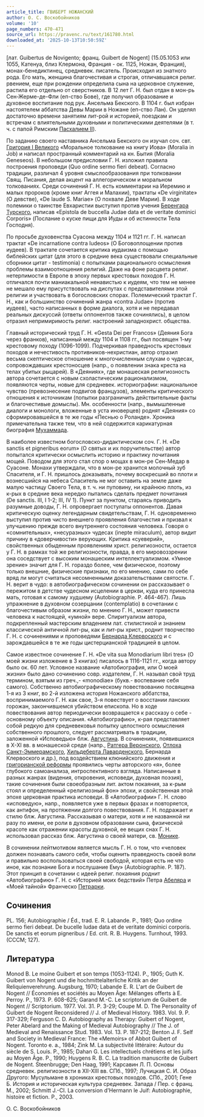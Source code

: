 ```yaml
---
article_title: ГВИБЕРТ НОЖАНСКИЙ
author: О. С. Воскобойников
volume: '10'
page_numbers: 470-471
source_url: https://pravenc.ru/text/161780.html
downloaded_at: '2025-10-13T10:50:59Z'
---
```


[лат. Guibertus de Novigento; франц. Guibert de Nogent] (15.05.1053 или 1055, Катенуа, близ Клермона, Франция - ок. 1125, Ножан, Франция), монах-бенедиктинец, средневек. писатель. Происходил из знатного рода. Его мать, женщина благочестивая и строгая, отличавшаяся религ. рвением, еще при рождении определила сына на церковное служение, растила его отдельно от сверстников. В 12 лет Г. Н. был отдан в мон-рь Сен-Жерме-де-Фли (еп-ство Бове), где получил образование и духовное воспитание под рук. Ансельма Бекского. В 1104 г. был избран настоятелем аббатства Девы Марии в Ножане (еп-ство Лан). Он уделял достаточно времени занятиям лит-рой и историей, поездкам и встречам с влиятельными духовными и политическими деятелями (в т. ч. с папой Римским [Пасхалием II](<https://pravenc.ru/text/Пасхалий II.html>)).

По заданию своего наставника Ансельма Бекского он изучал соч. свт. [Григория I Великого](<https://pravenc.ru/text/Григорий I Великий.html>) «Моральное толкование на книгу Иова» (Moralia in Job) и написал пространный комментарий на кн. Бытия (Moralia Geneseos). В небольшом предисловии Г. Н. изложил правила построения проповеди (Quo ordine sermo fieri debeat). Согласно традиции, различал 4 уровня смыслообразования при толковании Свящ. Писания, делая акцент на аллегорическом и моральном толкованиях. Среди сочинений Г. Н. есть комментарии на Иеремию и малых пророков (кроме книг Аггея и Малахии), трактаты «De virginitate» (О девстве), «De laude S. Mariae» (О похвале Деве Марии). В ходе полемики о таинстве Евхаристии выступил против учения [Беренгара Турского](<https://pravenc.ru/text/Беренгара Турского.html>), написав «Epistola de buccella Judae data et de veritate dominici Corporis» (Послание о куске пищи для Иуды и об истинности Тела Господня).

По просьбе духовенства Суасона между 1104 и 1121 гг. Г. Н. написал трактат «De incarnatione contra Iudeos» (О Боговоплощении против иудеев). В трактате сочетается критика иудаизма с помощью библейских цитат (для этого в средние века существовали специальные сборники цитат - testimonia) с попытками рационального осмысления проблемы взаимоотношения религий. Даже на фоне расцвета религ. нетерпимости в Европе в эпоху первых крестовых походов Г. Н. отличался почти маниакальной ненавистью к иудеям, что тем не менее не мешало ему присутствовать на диспутах с представителями этой религии и участвовать в богословских спорах. Полемический трактат Г. Н., как и большинство сочинений жанра «contra Judae» (против иудеев), часто написанных в форме диалога, хотя и не передавал реальных дискуссий (ответы оппонентов также сочинялись), в целом отразил непримиримость религ. настроений западнохрист. общества.

Главный исторический труд Г. Н. «Gesta Dei per Francos» (Деяния Бога через франков), написанный между 1104 и 1108 гг., был посвящен 1-му крестовому походу (1096-1099). Подчеркивая праведность крестовых походов и нечестивость противников-нехристиан, автор отразил весьма скептическое отношение к многочисленным слухам о чудесах, сопровождавших крестоносцев (напр., о появлении знака креста на телах убитых рыцарей). В «Деяниях», где монашеская религиозность автора сочетается с новым схоластическим рационализмом, появляются черты, новые для средневек. историографии: национальное чувство (превознесение подвигов французов), элементы критического отношения к источникам (попытки разграничить действительные факты и благочестивые домыслы). Мн. особенности (напр., вымышленные диалоги и монологи, вложенные в уста иноверцев) роднят «Деяния» со сформировавшейся в те же годы «Песнью о Роланде». Хроника примечательна также тем, что в ней содержится карикатурная биография [Мухаммада](https://pravenc.ru/text/Мухаммад.html).

В наиболее известном богословско-дидактическом соч. Г. Н. «De sanctis et pigneribus eorum» (О святых и их поручительстве) автор попытался критически осмыслить историю и практику почитания мощей. Поводом для этого стал спор о мощах в мон-ре Сен-Медар в Суасоне. Монахи утверждали, что в мон-ре хранится молочный зуб Спасителя, и Г. Н. пришлось доказывать, почему воскресший во плоти и вознесшийся на небеса Спаситель не мог оставить на земле даже малую частицу Своего Тела, в т. ч. ни пуповину, ни крайнюю плоть, из к-рых в средние века нередко пытались сделать предмет почитания (De sanctis. III, I 1-2; III, IV 1). Пункт за пунктом, стараясь приводить разумные доводы, Г. Н. опровергает постулаты оппонентов. Давая критическую оценку легендарным свидетельствам, Г. Н. одновременно выступил против чисто внешнего проявления благочестия и призвал к улучшению прежде всего внутреннего состояния человека. Говоря о «сомнительных», «несуразных» чудесах (inepte miraculum), автор видит причину в «доверчивости» верующих. Критика «суеверий», свойственных обыденным проявлениям христ. религиозности, остается у Г. Н. в рамках той же религиозности, правда, в его мировоззрении она соседствует с высоким монашеским интеллектуализмом. «Умное зрение» значит для Г. Н. гораздо более, чем физическое, поэтому только внешние, физические признаки, по его мнению, сами по себе вряд ли могут считаться несомненными доказательствами святости. Г. Н. верит в чудо: в автобиографическом сочинении он рассказывает о пережитом в детстве чудесном исцелении в церкви, куда его принесла мать, готовая к самому худшему (Autobiographie. P. 464-467). Лишь упражнение в духовном созерцании (contemplatio) в сочетании с благочестивым образом жизни, по мнению Г. Н., может привести человека к настоящей, «умной» вере. Спиритуализм автора, подкрепленный мастерским владением лат. стилистикой и знанием классической античной лит-ры, как и лит-ры христ., роднит творчество Г. Н. с сочинениями и проповедями [Бернарда Клервоского](<https://pravenc.ru/text/Бернард Клервоский.html>) и с зарождавшейся в те же годы цистерцианской традицией в целом.

Самое известное сочинение Г. Н. «De vita sua Monodiarium libri tres» (О моей жизни изложение в 3 книгах) писалось в 1116-1121 гг., когда автору было ок. 60 лет. Условное название «Автобиография, или О моей жизни» было дано сочинению совр. издателем, Г. Н. называл свой труд термином, взятым из греч.,- «monodiae» (букв.- воспевание себя самого). Собственно автобиографическому повествованию посвящена 1-я из 3 книг, во 2-й изложена история Ножанского аббатства, воспринимаемого Г. Н. как свое, 3-я повествует о восстании ланских горожан, закончившемся убийством епископа. Но в ходе повествования автор периодически возвращается к рассказу о себе - основному объекту описания. «Автобиографию», к-рая представляет собой редкую для средневековья попытку целостного осмысления собственного прошлого, следует рассматривать в традиции, заложенной «Исповедью» блж. [Августина](https://pravenc.ru/text/АВГУСТИН.html). В сочинениях, появившихся в X-XI вв. в монашеской среде (напр., [Ратгера Веронского](<https://pravenc.ru/text/Ратгера Веронского.html>), [Отлоха Санкт-Эммерамского](<https://pravenc.ru/text/Отлоха Санкт-Эммерамского.html>), [Хильдеберта Лаварденского](<https://pravenc.ru/text/Хильдеберта Лаварденского.html>), Бернарда Клервоского и др.), под воздействием клюнийского движения и [григорианской реформы](<https://pravenc.ru/text/Григорианская реформа.html>) проявились черты авторского «я», более глубокого самоанализа, интроспективного взгляда. Написанные в разных жанрах (видения, откровения, исповеди, духовная поэзия), такие сочинения были своеобразным лит. актом покаяния, за к-рым стоял и определенный «религиозный фон» эпохи, и свойственная этой эпохе церковная практика исповеди. В «Автобиографии» Г. Н. слово «исповедую», напр., появляется уже в первых фразах и повторяется, как антифон, на протяжении долгого повествования. Г. Н. подражает и стилю блж. Августина. Рассказывая о матери, хотя и не названной ни разу по имени, ее роли в духовном образовании сына, физической красоте как отражении красоты духовной, ее вещих снах Г. Н. использовал рассказ блж. Августина о своей матери, св. [Монике](https://pravenc.ru/text/Монике.html).

В сочинении лейтмотивом является мысль Г. Н. о том, что «человек должен познавать самого себя, чтобы оценить праведность своей воли и правильно воспользоваться своей свободой, которая есть не что иное, как познание Бога и послушание Ему» (Autobiographie. P. 187). Этот принцип в сочетании с идеей религ. покаяния роднит «Автобиографию» Г. Н. с «Историей моих бедствий» Петра [Абеляра](https://pravenc.ru/text/Абеляр.html) и «Моей тайной» Франческо [Петрарки](https://pravenc.ru/text/Петрарки.html).

## Сочинения

PL. 156; Autobiographie / Éd., trad. E. R. Labande. P., 1981; Quo ordine sermo fieri debeat. De bucelle Iudae data et de veritate dominici corporis. De sanctis et eorum pigneribus / Ed. crit. R. B. Huygens. Turnhout, 1993. (CCCM; 127).

## Литература

Monod B. Le moine Guibert et son temps (1053-1124). P., 1905; Guth K. Guibert von Nogent und die hochmittelalterliche Kritik an der Reliquienverehrung. Augsburg, 1970; Labande E. R. L'art de Guibert de Nogent // Économies et sociétés au Moyen Âge: Mélanges offerts à E. Perroy. P., 1973. P. 608-625; Garand M.-C. Le scriptorium de Guibert de Nogent // Scriptorium. 1977. Vol. 31. P. 3-29; Coupe M. D. The Personality of Guibert de Nogent Reconsidered // J. of Medieval History. 1983. Vol. 9. P. 317-329; Ferguson C. D. Autobiography as Therapy: Guibert of Nogent, Peter Abelard and the Making of Medieval Autobiography // The J. of Medieval and Renaissance Stud. 1983. Vol. 13. P. 187-212; Benton J. F. Self and Society in Medieval France: The «Memoirs» of Abbot Guibert of Nogent. Toronto e. a., 1984; Zink M. La subjectivité littéraire: Autour du siècle de S. Louis. P., 1985; Dahan G. Les intellectuels chrétiens et les juifs au Moyen Âge. P., 1990; Huygens R. B. C. La tradition manuscrite de Guibert de Nogent. Steenbrugge; Den Haag, 1991; Карсавин Л. П. Основы средневек. религиозности в XII-XIII вв. СПб., 1997; Лучицкая С. И. Образ Другого: Мусульмане в хрониках крестовых походов. СПб., 2001; Гене Б. История и историческая культура средневек. Запада / Пер. с франц. М., 2002; Schmitt J.-Cl. La conversion d'Hermann le Juif: Autobiographie, histoire et fiction. P., 2003.

О. С. Воскобойников
